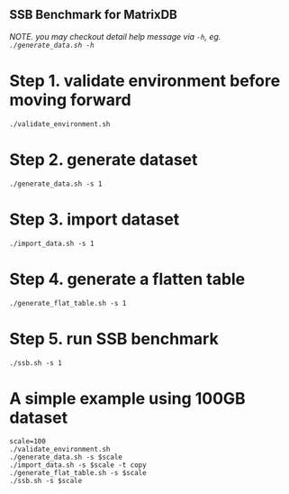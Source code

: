 SSB Benchmark for MatrixDB
---

*NOTE. you may checkout detail help message via `-h`, eg. `./generate_data.sh -h`*

# Step 1. validate environment before moving forward

```
./validate_environment.sh
```

# Step 2. generate dataset

```
./generate_data.sh -s 1
```


# Step 3. import dataset 

```
./import_data.sh -s 1
```


# Step 4. generate a flatten table

```
./generate_flat_table.sh -s 1
```

# Step 5. run SSB benchmark

```
./ssb.sh -s 1
```

# A simple example using 100GB dataset
```
scale=100
./validate_environment.sh
./generate_data.sh -s $scale
./import_data.sh -s $scale -t copy
./generate_flat_table.sh -s $scale
./ssb.sh -s $scale
```
